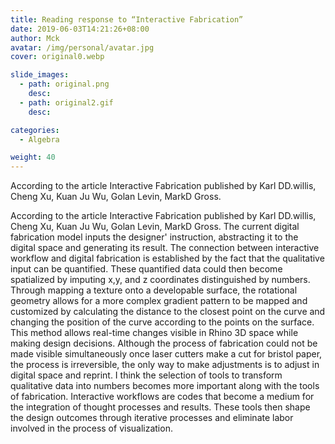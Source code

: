 ```yaml
---
title: Reading response to “Interactive Fabrication”
date: 2019-06-03T14:21:26+08:00
author: Mck
avatar: /img/personal/avatar.jpg
cover: original0.webp

slide_images:
  - path: original.png
    desc:
  - path: original2.gif
    desc:

categories:
  - Algebra

weight: 40
---
```




According to the article Interactive Fabrication published by Karl DD.willis, Cheng Xu, Kuan Ju Wu, Golan Levin, MarkD Gross.

<!--more-->


According to the article Interactive Fabrication published by Karl DD.willis, Cheng Xu, Kuan Ju Wu, Golan Levin, MarkD Gross.  The current digital fabrication model inputs the designer' instruction, abstracting it to the digital space and generating its result. The connection between interactive workflow and digital fabrication is established by the fact that the qualitative input can be quantified.  These quantified data could then become spatialized by imputing x,y, and z coordinates distinguished by numbers. Through mapping a texture onto a developable surface, the rotational geometry allows for a more complex gradient pattern to be mapped and customized by calculating the distance to the closest point on the curve and changing the position of the curve according to the points on the surface. This method allows real-time changes visible in Rhino 3D space while making design decisions. Although the process of fabrication could not be made visible simultaneously once laser cutters make a cut for bristol paper, the process is irreversible, the only way to make adjustments is to adjust in digital space and reprint. I think the selection of tools to transform qualitative data into numbers becomes more important along with the tools of fabrication. Interactive workflows are codes that become a medium for the integration of thought processes and results. These tools then shape the design outcomes through iterative processes and eliminate labor involved in the process of visualization.
